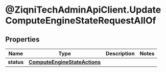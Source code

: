 # @ZiqniTechAdminApiClient.UpdateComputeEngineStateRequestAllOf

## Properties

Name | Type | Description | Notes
------------ | ------------- | ------------- | -------------
**status** | [**ComputeEngineStateActions**](ComputeEngineStateActions.md) |  | 


